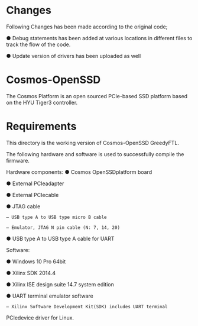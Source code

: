 # Changes
Following Changes has been made according to the original code;

●   Debug statements has been added at various locations in different files to track the flow of the code.

●   Update version of drivers has been uploaded as well 

# Cosmos-OpenSSD
The Cosmos Platform is an open sourced PCIe-based SSD platform based on the HYU Tiger3 controller.

# Requirements
This directory is the working version of Cosmos-OpenSSD GreedyFTL.

The following hardware and software is used to successfully compile the firmware.

Hardware components:
●   Cosmos OpenSSDplatform board
  
●   External PCIeadapter
  
●   External PCIecable
  
●   JTAG cable
  
    – USB type A to USB type micro B cable
  
    – Emulator, JTAG N pin cable (N: 7, 14, 20)
  
●   USB type A to USB type A cable for UART

Software:

●   Windows 10 Pro 64bit
  
●   Xilinx SDK 2014.4
  
●   Xilinx ISE design suite 14.7 system edition
  
●   UART terminal emulator software
  
    – Xilinx Software Development Kit(SDK) includes UART terminal

PCIedevice driver for Linux.








